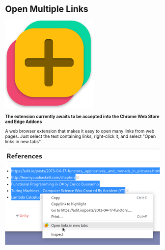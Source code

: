 # Open Multiple Links

![Logo](./docs/logo.png)

**The extension currently awaits to be accepted into the Chrome Web Store and Edge Addons**

<!---
i![Chrome Web Store](https://img.shields.io/chrome-web-store/v/aihgofmdijjhegajmdomlafeiklofndl?style=for-the-badge)
-->
A web browser extension that makes it easy to open many links from web pages.
Just select the text containing links, right-click it, and select "Open links in new tabs".

![Screenshot](./docs/screenshot-1.png)
